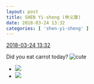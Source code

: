 ```yaml
---
layout: post
title: SHEN Yi-sheng (申义晟)
date: 2018-03-24 13:32
categories: [ 'shen-yi-sheng' ]
---
```


<div class="weibo-info">
  <a href="https://weibo.com/6507103706/G8QCMrWOe">2018-03-24 13:32</a>
</div>

Did you eat carrot today? ![cute](https://img.t.sinajs.cn/t4/appstyle/expression/ext/normal/14/tza_org.gif)

<!-- more -->

<ul class="weibo-pic-list-1">
  <li class="weibo-pic">
    <a href="https://wx3.sinaimg.cn/mw690/0076n8VAgy1fpnuhjvon5j30u01hce81.jpg"><img src="https://wx3.sinaimg.cn/thumb150/0076n8VAgy1fpnuhjvon5j30u01hce81.jpg"/></a>
  </li>
  <li class="weibo-pic">
    <a href="https://wx2.sinaimg.cn/mw690/0076n8VAgy1fpnuhimfz6j30u01hce81.jpg"><img src="https://wx2.sinaimg.cn/thumb150/0076n8VAgy1fpnuhimfz6j30u01hce81.jpg"/></a>
  </li>
</ul>
